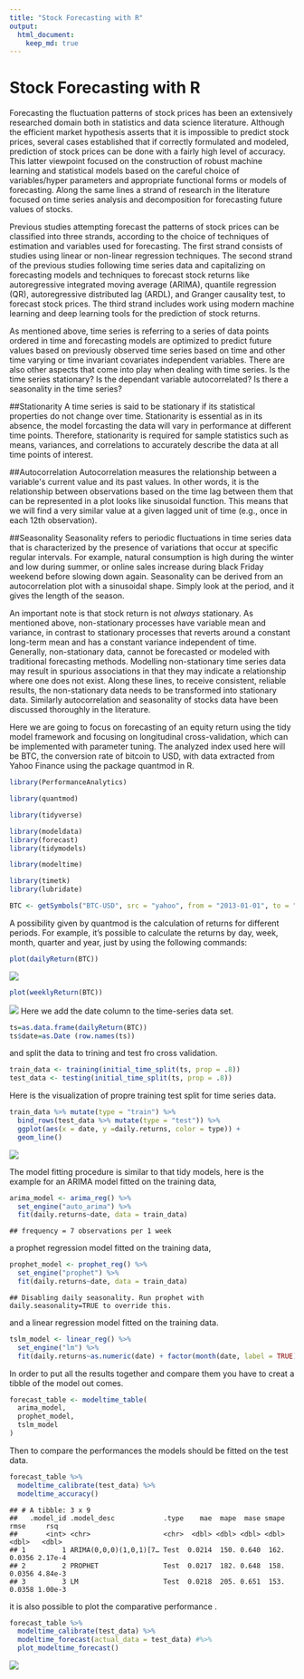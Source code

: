 ```yaml
---
title: "Stock Forecasting with R"
output: 
  html_document:
    keep_md: true
---
```


# Stock Forecasting with R

Forecasting the fluctuation patterns of stock prices has been an extensively researched domain both in statistics and data science literature. Although the efficient market hypothesis asserts that it is impossible to predict stock prices, several cases established that if correctly formulated and modeled, prediction of stock prices can be done with a fairly high level of accuracy. This latter viewpoint focused on the construction of robust machine learning and statistical models based on the careful choice of variables/hyper parameters and appropriate functional forms or models of forecasting. Along the same lines a strand of research in the literature focused on time series analysis and decomposition for forecasting future values of stocks.

Previous studies attempting forecast the patterns of stock prices can be classified into three strands, according to the choice of techniques of estimation and variables used for forecasting. The first strand consists of studies using linear or non-linear regression techniques. The second strand of the previous studies following time series data and capitalizing on forecasting models and techniques to forecast stock returns like autoregressive integrated moving average (ARIMA), quantile regression (QR), autoregressive distributed lag (ARDL), and Granger causality test, to forecast stock prices. The third strand includes work using modern machine learning and deep learning tools for the prediction of stock returns.

As mentioned above, time series is referring to a series of data points ordered in time and forecasting models are optimized to predict future values based on previously observed time series based on time and other time varying or time invariant covariates independent variables. There are also other aspects that come into play when dealing with time series.
Is the time series stationary?
Is the dependant variable autocorrelated?
Is there a seasonality in the time series?


##Stationarity
A time series is said to be stationary if its statistical properties do not change over time. Stationarity is essential as in its absence, the model forcasting the data will vary in performance at different time points. Therefore, stationarity is required for sample statistics such as means, variances, and correlations to accurately describe the data at all time points of interest.

##Autocorrelation
Autocorrelation measures the relationship between a variable's current value and its past values. In other words, it is the relationship between observations based on the time lag between them that can be represented in a plot looks like sinusoidal function.
This means that we will find a very similar value at a given lagged unit of time (e.g., once in each 12th observation). 

##Seasonality
Seasonality refers to periodic fluctuations in time series data that is characterized by the presence of variations that occur at specific regular intervals. For example, natural consumption is high during the winter and low during summer, or online sales increase during black Friday weekend before slowing down again. Seasonality can be derived from an autocorrelation plot with a sinusoidal shape. Simply look at the period, and it gives the length of the season.

An important note is that stock return is not *always* stationary. As mentioned above, non-stationary processes have variable mean and variance, in contrast to stationary processes that reverts around a constant long-term mean and has a constant variance independent of time. Generally, non-stationary data, cannot be forecasted or modeled with traditional forecasting methods. Modelling non-stationary time series data may result in spurious associations in that they may indicate a relationship where one does not exist. Along these lines, to receive consistent, reliable results, the non-stationary data needs to be transformed into stationary data. Similarly autocorrelation and seasonality of stocks data have been discussed thoroughly in the literature.



Here we are going to focus on forecasting of an equity return using the tidy model framework and focusing on longitudinal cross-validation, which can be implemented with parameter tuning. The analyzed index used here will be BTC, the conversion  rate of bitcoin to USD, with data extracted from Yahoo Finance using the package quantmod in R.


```r
library(PerformanceAnalytics)
```

```r
library(quantmod)
```

```r
library(tidyverse)
```

```r
library(modeldata)
library(forecast)
library(tidymodels)
```


```r
library(modeltime)
```



```r
library(timetk)
library(lubridate)
```


```r
BTC <- getSymbols("BTC-USD", src = "yahoo", from = "2013-01-01", to = "2020-11-01", auto.assign = FALSE)
```

A possibility given by quantmod is the calculation of returns for different periods. For example, it’s possible to calculate the returns by day, week, month, quarter and year, just by using the following commands:


```r
plot(dailyReturn(BTC))
```

![](/images/01unnamed-chunk-3-1.png)

```r
plot(weeklyReturn(BTC))
```

![](/images/01unnamed-chunk-3-2.png)
Here we add the date column to the time-series data set.

```r
ts=as.data.frame(dailyReturn(BTC))
ts$date=as.Date (row.names(ts)) 
```

and split the data to trining and test fro cross validation.

```r
train_data <- training(initial_time_split(ts, prop = .8))
test_data <- testing(initial_time_split(ts, prop = .8))
```
Here is the visualization of propre training test split for time series data.

```r
train_data %>% mutate(type = "train") %>% 
  bind_rows(test_data %>% mutate(type = "test")) %>% 
  ggplot(aes(x = date, y =daily.returns, color = type)) + 
  geom_line()
```

![](/images/01unnamed-chunk-6-1.png)

The model fitting procedure is similar to that tidy models, here is the example for an ARIMA model fitted on the training data,

```r
arima_model <- arima_reg() %>% 
  set_engine("auto_arima") %>% 
  fit(daily.returns~date, data = train_data)
```

```
## frequency = 7 observations per 1 week
```


a prophet regression model fitted on the training data,

```r
prophet_model <- prophet_reg() %>% 
  set_engine("prophet") %>% 
  fit(daily.returns~date, data = train_data)
```

```
## Disabling daily seasonality. Run prophet with daily.seasonality=TRUE to override this.
```

and a linear regression model fitted on the training data.

```r
tslm_model <- linear_reg() %>% 
  set_engine("lm") %>% 
  fit(daily.returns~as.numeric(date) + factor(month(date, label = TRUE)), data = train_data)
```

In order to put all the results together and compare them you have to creat a tibble of the model out comes.

```r
forecast_table <- modeltime_table(
  arima_model,
  prophet_model,
  tslm_model
)
```


Then to compare the performances the models should be fitted on the test data.

```r
forecast_table %>% 
  modeltime_calibrate(test_data) %>% 
  modeltime_accuracy()
```

```
## # A tibble: 3 x 9
##   .model_id .model_desc            .type    mae  mape  mase smape   rmse     rsq
##       <int> <chr>                  <chr>  <dbl> <dbl> <dbl> <dbl>  <dbl>   <dbl>
## 1         1 ARIMA(0,0,0)(1,0,1)[7… Test  0.0214  150. 0.640  162. 0.0356 2.17e-4
## 2         2 PROPHET                Test  0.0217  182. 0.648  158. 0.0356 4.84e-3
## 3         3 LM                     Test  0.0218  205. 0.651  153. 0.0358 1.00e-3
```


it is also possible to plot the comparative performance .

```r
forecast_table %>% 
  modeltime_calibrate(test_data) %>% 
  modeltime_forecast(actual_data = test_data) #%>% 
  plot_modeltime_forecast()
```
![](/images/01newplot.png)
